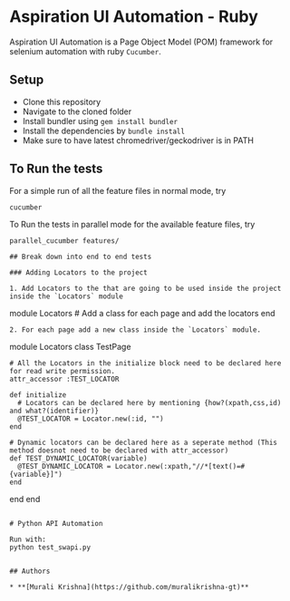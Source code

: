 # Aspiration UI Automation - Ruby

Aspiration UI Automation is a Page Object Model (POM) framework for selenium automation with ruby `Cucumber`.


## Setup
* Clone this repository
* Navigate to the cloned folder
* Install bundler using `gem install bundler`
* Install the dependencies by `bundle install`
* Make sure to have latest chromedriver/geckodriver is in PATH

## To Run the tests
For a simple run of all the feature files in normal mode, try
```
cucumber
```
To Run the tests in parallel mode for the available feature files, try

```
parallel_cucumber features/ 

## Break down into end to end tests

### Adding Locators to the project

1. Add Locators to the that are going to be used inside the project inside the `Locators` module
```
module Locators
	# Add a class for each page and add the locators
end
```
2. For each page add a new class inside the `Locators` module.

```
module Locators
  class TestPage

    # All the Locators in the initialize block need to be declared here for read write permission.
    attr_accessor :TEST_LOCATOR

    def initialize
      # Locators can be declared here by mentioning {how?(xpath,css,id) and what?(identifier)}
      @TEST_LOCATOR = Locator.new(:id, "")
    end

    # Dynamic locators can be declared here as a seperate method (This method doesnot need to be declared with attr_accessor)
    def TEST_DYNAMIC_LOCATOR(variable)
      @TEST_DYNAMIC_LOCATOR = Locator.new(:xpath,"//*[text()=#{variable}]")
    end

  end
end
```

# Python API Automation

Run with: 
python test_swapi.py


## Authors

* **[Murali Krishna](https://github.com/muralikrishna-gt)**
